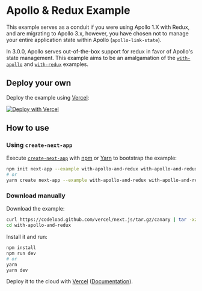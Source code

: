 # Apollo & Redux Example

This example serves as a conduit if you were using Apollo 1.X with Redux, and are migrating to Apollo 3.x, however, you have chosen not to manage your entire application state within Apollo (`apollo-link-state`).

In 3.0.0, Apollo serves out-of-the-box support for redux in favor of Apollo's state management. This example aims to be an amalgamation of the [`with-apollo`](https://github.com/vercel/next.js/tree/master/examples/with-apollo) and [`with-redux`](https://github.com/vercel/next.js/tree/master/examples/with-redux) examples.

## Deploy your own

Deploy the example using [Vercel](https://vercel.com):

[![Deploy with Vercel](https://vercel.com/button)](https://vercel.com/import/project?template=https://github.com/vercel/next.js/tree/canary/examples/with-apollo-and-redux)

## How to use

### Using `create-next-app`

Execute [`create-next-app`](https://github.com/vercel/next.js/tree/canary/packages/create-next-app) with [npm](https://docs.npmjs.com/cli/init) or [Yarn](https://yarnpkg.com/lang/en/docs/cli/create/) to bootstrap the example:

```bash
npm init next-app --example with-apollo-and-redux with-apollo-and-redux-app
# or
yarn create next-app --example with-apollo-and-redux with-apollo-and-redux-app
```

### Download manually

Download the example:

```bash
curl https://codeload.github.com/vercel/next.js/tar.gz/canary | tar -xz --strip=2 next.js-canary/examples/with-apollo-and-redux
cd with-apollo-and-redux
```

Install it and run:

```bash
npm install
npm run dev
# or
yarn
yarn dev
```

Deploy it to the cloud with [Vercel](https://vercel.com/import?filter=next.js&utm_source=github&utm_medium=readme&utm_campaign=next-example) ([Documentation](https://nextjs.org/docs/deployment)).
